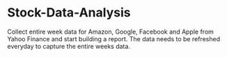 # Stock-Data-Analysis

Collect entire week data for Amazon, Google, Facebook and Apple from Yahoo Finance and start building a report. The data needs to be refreshed everyday to capture the entire weeks data.
